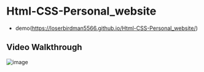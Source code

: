 # Html-CSS-Personal_website
* demo(https://loserbirdman5566.github.io/Html-CSS-Personal_website/)
## Video Walkthrough
![image](https://github.com/Loserbirdman5566/Html-CSS-Personal_website/blob/master/Html%E3%80%81Css-Personal_Website.gif)
